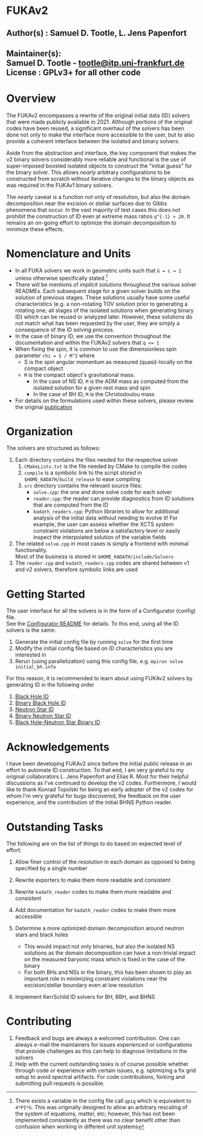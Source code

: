 # FUKAv2

## Author(s)    : Samuel D. Tootle,  L. Jens Papenfort

Maintainer(s):  
Samuel D. Tootle - tootle@itp.uni-frankfurt.de  
License      : GPLv3+ for all other code  
--------------------------------------------------------------------------

# Overview

The FUKAv2 encompasses a rewrite of the original initial data (ID) solvers that were made publicly
available in 2021.  Although portions of the original codes have been reused, a significant
overhaul of the solvers has been done not only to make the interface more accessible to the user, 
but to also provide a coherent interface between the isolated and binary solvers.

Aside from the abstraction and interface, the key component that makes the v2 binary solvers
considerably more reliable and functional is the use of super-imposed boosted isolated objects
to construct the "initial guess" for the binary solver.  This allows *nearly* arbitrary configurations
to be constructed from scratch without iterative changes to the binary objects as was required in
the FUKAv1 binary solvers.

The *nearly* caveat is a function not only of resolution, but also the domain decomposition 
near the excision or stellar surfaces due to Gibbs phenomena that occur.  In the vast majority of test
cases this does not prohibit the construction of ID even at extreme mass ratios `q^{-1} > 20`.
It remains an on-going effort to optimize the domain decomposition to minimize these effects.

# Nomenclature and Units

- In all FUKA solvers we work in geometric units such that `G = c = 1` unless otherwise specifically stated [^1]
- There will be mentions of *implicit solutions* throughout the various solver READMEs.  Each subsequent stage for
a given solver builds on the solution of previous stages.  These solutions usually have some useful characteristics 
(e.g. a non-rotating TOV solution prior to generating a rotating one; all stages of the isolated solutions when generating binary ID) 
which can be reused or analyzed later. However, these solutions do not match what has been requested by the user, 
they are simply a consequence of the ID solving process.
- In the case of binary ID, we use the convention throughout the documentation and within the FUKAv2 solvers that `q <= 1`
- When fixing the spin, it is common to use the dimensionless spin parameter `chi = S / M^2` where 
    - S is the spin angular momentum as measured (quasi)-locally on the compact object
    - `M` is the compact object's gravitational mass.  
        - In the case of NS ID, `M` is the ADM mass as computed from the isolated solution for a given rest mass and spin
        - In the case of BH ID, `M` is the Christodoulou mass
- For details on the formulations used within these solvers, please review the original [publication](https://arxiv.org/abs/2103.09911) 

[^1]: There exists a variable in the config file call `qpig` which is equivalent to `4*PI*G`.  This was originally designed to allow an arbitrary rescaling of the system of equations, matter, etc; however, this has not been implemented consistently as there was no clear benefit other than confusion when working in different unit systems

# Organization

The solvers are structured as follows:

1. Each directory contains the files needed for the respective solver
    1. `CMakeLists.txt` is the file needed by CMake to compile the codes
    2. `compile` is a symbolic link to the script stored in `$HOME_KADATH/build_release` to ease compiling
    3. `src` directory contains the relevant source files:
        - `solve.cpp`: the one and done solve code for each solver
        - `reader.cpp`: the reader can provide diagnostics from ID solutions that are computed from the ID
        - `kadath_readers.cpp`: Python libraries to allow for additional analysis of the initial data without needing to evolve it! 
        For example, the user can assess whether the XCTS system constraint violations are below a satisfactory level or easily inspect the interpolated
        solution of the variable fields
2. The related `solve.cpp` in most cases is simply a frontend with minimal functionality.  
Most of the business is stored in `$HOME_KADATH/include/Solvers`
3. The `reader.cpp` and `kadath_readers.cpp` codes are shared between v1 and v2 solvers, therefore symbolic links are used

# Getting Started

The user interface for all the solvers is in the form of a Configurator (config) file.  
See the [Configurator README](https://bitbucket.org/fukaws/fuka/src/fuka/include/Configurator/) for details.
To this end, using all the ID solvers is the same:

1. Generate the initial config file by running `solve` for the first time
2. Modify the initial config file based on ID characteristics you are interested in
3. Rerun (using parallelization) using this config file, e.g. `mpirun solve initial_bh.info`

For this reason, it is recommended to learn about using FUKAv2 solvers by generating ID in the following order

1. [Black Hole ID](https://bitbucket.org/fukaws/fuka/src/fuka/codes/FUKAv2_Solvers/BH/)
1. [Binary Black Hole ID](https://bitbucket.org/fukaws/fuka/src/fuka/codes/FUKAv2_Solvers/BBH/)
1. [Neutron Star ID](https://bitbucket.org/fukaws/fuka/src/fuka/codes/FUKAv2_Solvers/NS/)
1. [Binary Neutron Star ID](https://bitbucket.org/fukaws/fuka/src/fuka/codes/FUKAv2_Solvers/BNS/)
1. [Black Hole-Neutron Star Binary ID](https://bitbucket.org/fukaws/fuka/src/fuka/codes/FUKAv2_Solvers/BHNS/)

# Acknowledgements

I have been developing FUKAv2 since before the initial public release in an effort to automate ID construction.
To that end, I am very grateful to my original collaborators L. Jens Papenfort and Elias R. Most for their helpful discussions as I've
continued to develop the v2 codes.  Furthermore, I would like to thank Konrad Topolski for being an early adopter of the v2 codes for whom
I'm very grateful for bugs discovered, the feedback on the user experience, and the contribution of the initial BHNS Python reader.

# Outstanding Tasks

The following are on the list of things to do based on expected level of effort:

1. Allow finer control of the resolution in each domain as opposed to being specified by a single number
1. Rewrite exporters to make them more readable and consistent
2. Rewrite `kadath_reader` codes to make them more readable and consistent
3. Add documentation for `kadath_reader` codes to make them more accessible
4. Determine a more optimized domain decomposition around neutron stars and black holes

    - This would impact not only binaries, but also the isolated NS solutions as the domain decomposition can have 
    a non-trivial impact on the measured baryonic mass which is fixed in the case of the binary
    - For both BHs and NSs in the binary, this has been shown to play an important role in minimizing constraint violations
    near the excision/stellar boundary even at low resolution
5. Implement KerrSchild ID solvers for BH, BBH, and BHNS

# Contributing

1. Feedback and bugs are always a welcomed contribution.  One can always e-mail the maintainers for issues experienced or configurations that provide challenges as this can help to diagnose limitations in the solvers
2. Help with the current outstanding tasks is of course possible whether through code or experience with certain issues, e.g. optimizing a fix grid setup to avoid spectral artifacts.  For code contributions, forking and submitting pull requests is possible.